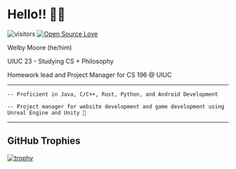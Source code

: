 # Hello!! 👋😄

![visitors](https://visitor-badge.laobi.icu/badge?page_id=welbym.welbym)
[![Open Source Love](https://badges.frapsoft.com/os/v1/open-source.svg?v=102)](https://github.com/ellerbrock/open-source-badge/)


Welby Moore (he/him)

UIUC 23 - Studying CS + Philosophy

Homework lead and Project Manager for CS 196 @ UIUC

------------

    -- Proficient in Java, C/C++, Rust, Python, and Android Development

    -- Project manager for website development and game development using Unreal Engine and Unity 👾
    
------------

## GitHub Trophies
[![trophy](https://github-profile-trophy.vercel.app/?username=welbym&theme=juicyfresh&column=7)](https://github.com/ryo-ma/github-profile-trophy)


<!--
**welbym/welbym** is a ✨ _special_ ✨ repository because its `README.md` (this file) appears on your GitHub profile.

Here are some ideas to get you started:

- 🔭 I’m currently working on ...
- 🌱 I’m currently learning ...
- 👯 I’m looking to collaborate on ...
- 🤔 I’m looking for help with ...
- 💬 Ask me about ...
- 📫 How to reach me: ...
- 😄 Pronouns: ...
- ⚡ Fun fact: ...
-->
